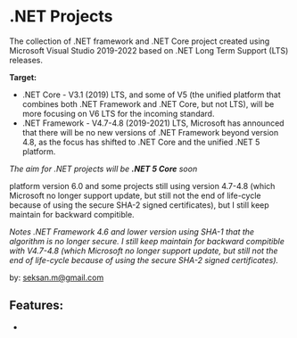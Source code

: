 # .NET Projects

The collection of .NET framework and .NET Core project created using Microsoft Visual Studio 2019-2022 based on .NET Long Term Support (LTS) releases.

__Target:__
- .NET Core - V3.1 (2019) LTS, and some of V5 (the unified platform that combines both .NET Framework and .NET Core, but not LTS), will be more focusing on V6 LTS for the incoming standard.
- .NET Framework - V4.7-4.8 (2019-2021) LTS, Microsoft has announced that there will be no new versions of .NET Framework beyond version 4.8, as the focus has shifted to .NET Core and the unified .NET 5 platform.

_The aim for .NET projects will be **.NET 5 Core** soon_

platform version 6.0 and some projects still using version 4.7-4.8 (which Microsoft no longer support update, but still not the end of life-cycle because of using 
the secure SHA-2 signed certificates), but I still keep maintain for backward compitible.  

_Notes_
_.NET Framework 4.6 and lower version using SHA-1 that the algorithm is no longer secure. I still keep maintain for backward compitible with V4.7-4.8 (which Microsoft no longer support update, but still not the end of life-cycle because of using 
the secure SHA-2 signed certificates)._
 
by: seksan.m@gmail.com

__Features:__  
-   
-   

``` 
``` 
